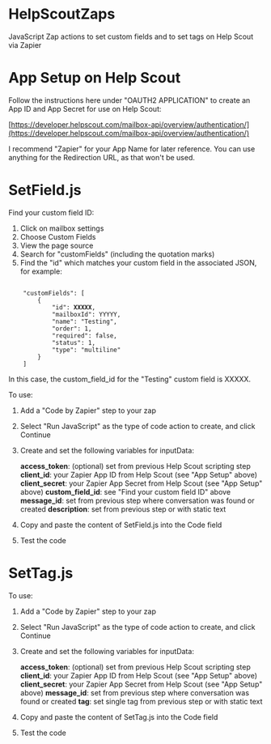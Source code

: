 # HelpScoutZaps

JavaScript Zap actions to set custom fields and to set tags on Help Scout via Zapier

# App Setup on Help Scout

Follow the instructions here under "OAUTH2 APPLICATION" to create an App ID and App Secret for use on Help Scout:

[https://developer.helpscout.com/mailbox-api/overview/authentication/](https://developer.helpscout.com/mailbox-api/overview/authentication/)

I recommend "Zapier" for your App Name for later reference. You can use anything for the Redirection URL, as that won't be used.

# SetField.js

Find your custom field ID:

1. Click on mailbox settings
2. Choose Custom Fields
3. View the page source
4. Search for "customFields" (including the quotation marks)
5. Find the "id" which matches your custom field in the associated JSON, for example:

<pre><code>
    "customFields": [
        {
            "id": <b>XXXXX</b>,
            "mailboxId": YYYYY,
            "name": "Testing",
            "order": 1,
            "required": false,
            "status": 1,
            "type": "multiline"
        }
    ]
</code></pre>

In this case, the custom_field_id for the "Testing" custom field is XXXXX.

To use:

1. Add a "Code by Zapier" step to your zap
2. Select "Run JavaScript" as the type of code action to create, and click Continue
3. Create and set the following variables for inputData:

	**access_token**: (optional) set from previous Help Scout scripting step
	**client_id**: your Zapier App ID from Help Scout (see "App Setup" above)
	**client_secret**: your Zapier App Secret from Help Scout (see "App Setup" above)
	**custom_field_id**: see "Find your custom field ID" above
	**message_id**: set from previous step where conversation was found or created
	**description**: set from previous step or with static text

4. Copy and paste the content of SetField.js into the Code field
5. Test the code

# SetTag.js

To use:

1. Add a "Code by Zapier" step to your zap
2. Select "Run JavaScript" as the type of code action to create, and click Continue
3. Create and set the following variables for inputData:

	**access_token**: (optional) set from previous Help Scout scripting step
	**client_id**: your Zapier App ID from Help Scout (see "App Setup" above)
	**client_secret**: your Zapier App Secret from Help Scout (see "App Setup" above)
	**message_id**: set from previous step where conversation was found or created
	**tag**: set single tag from previous step or with static text

4. Copy and paste the content of SetTag.js into the Code field
5. Test the code

